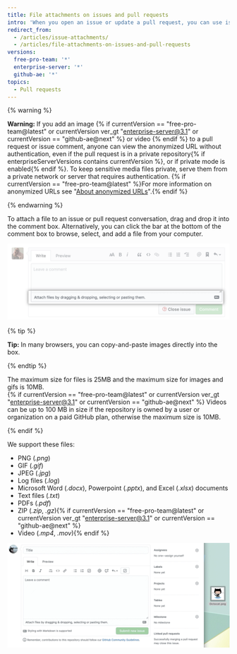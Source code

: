 ```yaml
---
title: File attachments on issues and pull requests
intro: 'When you open an issue or update a pull request, you can use issue attachments to upload a variety of file types.'
redirect_from:
  - /articles/issue-attachments/
  - /articles/file-attachments-on-issues-and-pull-requests
versions:
  free-pro-team: '*'
  enterprise-server: '*'
  github-ae: '*'
topics:
  - Pull requests
---
```

{% warning %}

**Warning:** If you add an image {% if currentVersion == "free-pro-team@latest" or currentVersion ver_gt "enterprise-server@3.1" or currentVersion == "github-ae@next" %} or video {% endif %} to a pull request or issue comment, anyone can view the anonymized URL without authentication, even if the pull request is in a private repository{% if enterpriseServerVersions contains currentVersion %}, or if private mode is enabled{% endif %}. To keep sensitive media files private, serve them from a private network or server that requires authentication. {% if currentVersion == "free-pro-team@latest" %}For more information on anonymized URLs see "[About anonymized URLs](/github/authenticating-to-github/about-anonymized-urls)".{% endif %}

{% endwarning %}

To attach a file to an issue or pull request conversation, drag and drop it into the comment box. Alternatively, you can click the bar at the bottom of the comment box to browse, select, and add a file from your computer.

![Select attachments from computer](/assets/images/help/pull_requests/select-bar.png)

{% tip %}

**Tip:** In many browsers, you can copy-and-paste images directly into the box.

{% endtip %}

The maximum size for files is 25MB and the maximum size for images and gifs is 10MB.  
{% if currentVersion == "free-pro-team@latest" or currentVersion ver_gt "enterprise-server@3.1" or currentVersion == "github-ae@next" %}
Videos can be up to 100 MB in size if the repository is owned by a user or organization on a paid GitHub plan, otherwise the maximum size is 10MB.

{% endif %}

We support these files:

* PNG (*.png*)
* GIF (*.gif*)
* JPEG (*.jpg*)
* Log files (*.log*)
* Microsoft Word (*.docx*), Powerpoint (*.pptx*), and Excel (*.xlsx*) documents
* Text files (*.txt*)
* PDFs (*.pdf*)
* ZIP (*.zip*, *.gz*){% if currentVersion == "free-pro-team@latest" or currentVersion ver_gt "enterprise-server@3.1" or currentVersion == "github-ae@next" %}
* Video (*.mp4*, *.mov*){% endif %}

![Attachments animated GIF](/assets/images/help/pull_requests/dragging_images.gif)
